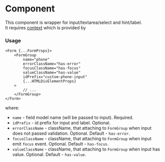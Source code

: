 # <FormGroup /> Component
This component is wrapper for input/textarea/select and hint/label.  
It requires [context](../src/Form/FormContext.ts) which is provided by [<Form/>](./Form.md)  

### Usage

```tsx
<Form {...FormProps}>
    <FormGroup
        name="phone"
        errorClassName="has-error"
        focusClassName="has-focus"
        valueClassName="has-value"
        idPrefix="custom-phone-input"
        {...HTMLDivElementProps}
    >
        // ...
    </FormGroup>
</Form>
```

where:
- `name` - field model name (will be passed to input). Required.
- `idPrefix` - id prefix for input and label. Optional.
- `errorClassName` - className, that attaching to `FormGroup` when input does not passed validation. Optional. Default - `has-error`.
- `focusClassName` - className, that attaching to `FormGroup` when input emit `focus` event. Optional. Default - `has-focus`.
- `valueClassName` - className, that attaching to `FormGroup` when input has value. Optional. Default - `has-value`.
